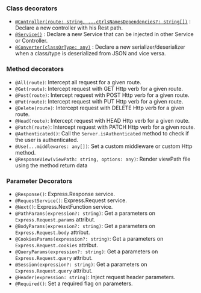 ### Class decorators

* [`@Controller(route: string, ...ctrlsNamesDependencies?: string[])`](https://github.com/Romakita/ts-express-decorators/wiki/Controllers) : Declare a new controller with his Rest path.
* [`@Service()`](https://github.com/Romakita/ts-express-decorators/wiki/Services) : Declare a new Service that can be injected in other Service or Controller.
* [`@Converter(classOrType: any)`](https://github.com/Romakita/ts-express-decorators/wiki/Converters) : Declare a new serializer/deserializer when a class/type is deserialized from JSON and vice versa.

### Method decorators

* `@All(route)`: Intercept all request for a given route.
* `@Get(route)`: Intercept request with GET Http verb for a given route.
* `@Post(route)`: Intercept request with POST Http verb for a given route.
* `@Put(route)`: Intercept request with PUT Http verb for a given route.
* `@Delete(route)`: Intercept request with DELETE Http verb for a given route.
* `@Head(route)`: Intercept request with HEAD Http verb for a given route.
* `@Patch(route)`: Intercept request with PATCH Http verb for a given route.
* `@Authenticated()`: Call the `Server.isAuthenticated` method to check if the user is authenticated.
* `@Use(...middlewares: any[])`: Set a custom middleware or custom Http method.
* `@ResponseView(viewPath: string, options: any)`: Render viewPath file using the method return data

### Parameter Decorators

* `@Response()`: Express.Response service.
* `@RequestService()`: Express.Request service.
* `@Next()`: Express.NextFunction service.
* `@PathParams(expression?: string)`: Get a parameters on `Express.Request.params` attribut.
* `@BodyParams(expression?: string)`: Get a parameters on `Express.Request.body` attribut.
* `@CookiesParams(expression?: string)`: Get a parameters on `Express.Request.cookies` attribut.
* `@QueryParams(expression?: string)`: Get a parameters on `Express.Request.query` attribut.
* `@Session(expression?: string)`: Get a parameters on `Express.Request.query` attribut.
* `@Header(expression: string)`: Inject request header parameters.
* `@Required()`: Set a required flag on parameters.